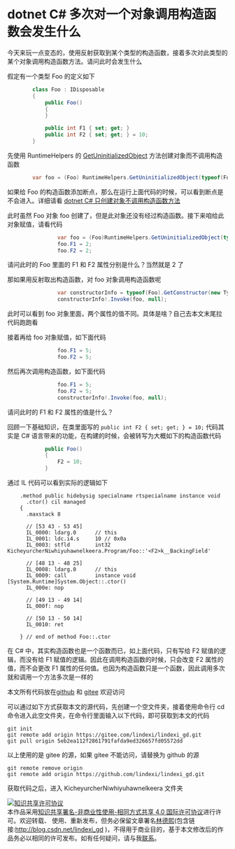 # dotnet C# 多次对一个对象调用构造函数会发生什么

今天来玩一点变态的，使用反射获取到某个类型的构造函数，接着多次对此类型的某个对象调用构造函数方法。请问此时会发生什么

<!--more-->
<!-- CreateTime:2021/9/7 19:44:40 -->

<!-- 发布 -->

假定有一个类型 Foo 的定义如下

```csharp
        class Foo : IDisposable
        {
            public Foo()
            {
            }

            public int F1 { set; get; }
            public int F2 { set; get; } = 10;
        }
```

先使用 RuntimeHelpers 的 [GetUninitializedObject](https://docs.microsoft.com/zh-cn/dotnet/api/system.runtime.compilerservices.runtimehelpers.getuninitializedobject?WT.mc_id=WD-MVP-5003260) 方法创建对象而不调用构造函数

```csharp
        var foo = (Foo) RuntimeHelpers.GetUninitializedObject(typeof(Foo));
```

如果给 Foo 的构造函数添加断点，那么在运行上面代码的时候，可以看到断点是不会进入。详细请看 [dotnet C# 只创建对象不调用构造函数方法](https://blog.lindexi.com/post/dotnet-C-%E5%8F%AA%E5%88%9B%E5%BB%BA%E5%AF%B9%E8%B1%A1%E4%B8%8D%E8%B0%83%E7%94%A8%E6%9E%84%E9%80%A0%E5%87%BD%E6%95%B0%E6%96%B9%E6%B3%95.html )

此时虽然 Foo 对象 foo 创建了，但是此对象还没有经过构造函数。接下来咱给此对象赋值，请看代码

```csharp
                var foo = (Foo)RuntimeHelpers.GetUninitializedObject(typeof(Foo));
                foo.F1 = 2;
                foo.F2 = 2;
```

请问此时的 Foo 里面的 F1 和 F2 属性分别是什么？当然就是 2 了

那如果用反射取出构造函数，对 foo 对象调用构造函数呢

```csharp
                var constructorInfo = typeof(Foo).GetConstructor(new Type[0]);
                constructorInfo!.Invoke(foo, null);
```

此时可以看到 foo 对象里面，两个属性的值不同。具体是啥？自己去本文末尾拉代码跑跑看

接着再给 foo 对象赋值，如下面代码

```csharp
                foo.F1 = 5;
                foo.F2 = 5;
```

然后再次调用构造函数，如下面代码

```csharp
                foo.F1 = 5;
                foo.F2 = 5;
                constructorInfo!.Invoke(foo, null);
```

请问此时的 F1 和 F2 属性的值是什么？

回顾一下基础知识，在类里面写的 `public int F2 { set; get; } = 10;` 代码其实是 C# 语言带来的功能，在构建的时候，会被转写为大概如下的构造函数代码

```csharp
            public Foo()
            {
                F2 = 10;
            }
```

通过 IL 代码可以看到实际的逻辑如下

```
    .method public hidebysig specialname rtspecialname instance void
      .ctor() cil managed
    {
      .maxstack 8

      // [53 43 - 53 45]
      IL_0000: ldarg.0      // this
      IL_0001: ldc.i4.s     10 // 0x0a
      IL_0003: stfld        int32 KicheyurcherNiwhiyuhawnelkeera.Program/Foo::'<F2>k__BackingField'

      // [48 13 - 48 25]
      IL_0008: ldarg.0      // this
      IL_0009: call         instance void [System.Runtime]System.Object::.ctor()
      IL_000e: nop

      // [49 13 - 49 14]
      IL_000f: nop

      // [50 13 - 50 14]
      IL_0010: ret

    } // end of method Foo::.ctor
```

在 C# 中，其实构造函数也是一个函数而已，如上面代码，只有写给 F2 赋值的逻辑，而没有给 F1 赋值的逻辑。因此在调用构造函数的时候，只会改变 F2 属性的值，而不会更改 F1 属性的任何值。也因为构造函数只是一个函数，因此调用多次就和调用一个方法多次是一样的



本文所有代码放在[github](https://github.com/lindexi/lindexi_gd/tree/5eb2ea112f2861791fafda9ed326657fd05572dd/KicheyurcherNiwhiyuhawnelkeera) 和 [gitee](https://gitee.com/lindexi/lindexi_gd/tree/5eb2ea112f2861791fafda9ed326657fd05572dd/KicheyurcherNiwhiyuhawnelkeera) 欢迎访问

可以通过如下方式获取本文的源代码，先创建一个空文件夹，接着使用命令行 cd 命令进入此空文件夹，在命令行里面输入以下代码，即可获取到本文的代码

```
git init
git remote add origin https://gitee.com/lindexi/lindexi_gd.git
git pull origin 5eb2ea112f2861791fafda9ed326657fd05572dd
```

以上使用的是 gitee 的源，如果 gitee 不能访问，请替换为 github 的源

```
git remote remove origin
git remote add origin https://github.com/lindexi/lindexi_gd.git
```

获取代码之后，进入 KicheyurcherNiwhiyuhawnelkeera 文件夹

<a rel="license" href="http://creativecommons.org/licenses/by-nc-sa/4.0/"><img alt="知识共享许可协议" style="border-width:0" src="https://licensebuttons.net/l/by-nc-sa/4.0/88x31.png" /></a><br />本作品采用<a rel="license" href="http://creativecommons.org/licenses/by-nc-sa/4.0/">知识共享署名-非商业性使用-相同方式共享 4.0 国际许可协议</a>进行许可。欢迎转载、 使用、重新发布，但务必保留文章署名[林德熙](http://blog.csdn.net/lindexi_gd)(包含链接:http://blog.csdn.net/lindexi_gd )，不得用于商业目的，基于本文修改后的作品务必以相同的许可发布。如有任何疑问，请与我[联系](mailto:lindexi_gd@163.com)。  

